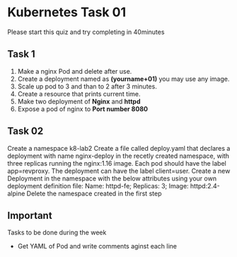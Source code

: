 # Kubernetes Task 01

Please start this quiz and try completing in 40minutes

## Task 1

1. Make a nginx Pod and delete after use. 
2. Create a deployment named as **(yourname+01)** you may use any image.
3. Scale up pod to 3 and than to 2 after 3 minutes. 
4. Create a resource that prints current time.
5. Make two deployment of **Nginx** and **httpd** 
6. Expose a pod of nginx to **Port number 8080**

## Task 02

Create a namespace k8-lab2
Create a file called deploy.yaml that declares a deployment with name nginx-deploy in the recetly created namespace, with three replicas running the nginx:1.16 image. Each pod should have the label app=revproxy. The deployment can have the label client=user.
Create a new Deployment in the namespace with the below attributes using your own deployment definition file: Name: httpd-fe; Replicas: 3; Image: httpd:2.4-alpine
Delete the namespace created in the first step

## Important 
Tasks to be done during the week 

- Get YAML of Pod and write comments aginst each line  
 
